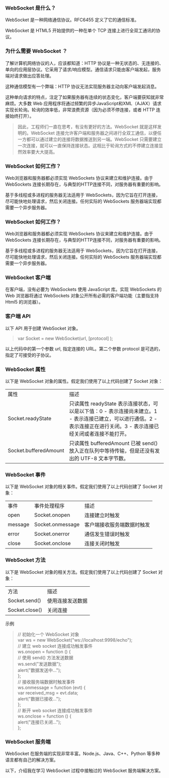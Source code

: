 ### WebSocket 是什么？

WebSocket 是一种网络通信协议。RFC6455 定义了它的通信标准。

WebSocket 是 HTML5 开始提供的一种在单个 TCP 连接上进行全双工通讯的协议。

### 为什么需要 WebSocket ？

了解计算机网络协议的人，应该都知道：HTTP 协议是一种无状态的、无连接的、单向的应用层协议。它采用了请求/响应模型。通信请求只能由客户端发起，服务端对请求做出应答处理。

这种通信模型有一个弊端：HTTP 协议无法实现服务器主动向客户端发起消息。

这种单向请求的特点，注定了如果服务器有连续的状态变化，客户端要获知就非常麻烦。大多数 Web 应用程序将通过频繁的异步JavaScript和XML（AJAX）请求实现长轮询。轮询的效率低，非常浪费资源（因为必须不停连接，或者 HTTP 连接始终打开）。

> 因此，工程师们一直在思考，有没有更好的方法。WebSocket 就是这样发明的。WebSocket 连接允许客户端和服务器之间进行全双工通信，以便任一方都可以通过建立的连接将数据推送到另一端。WebSocket 只需要建立一次连接，就可以一直保持连接状态。这相比于轮询方式的不停建立连接显然效率要大大提高。

### WebSocket 如何工作？
Web浏览器和服务器都必须实现 WebSockets 协议来建立和维护连接。由于 WebSockets 连接长期存在，与典型的HTTP连接不同，对服务器有重要的影响。

基于多线程或多进程的服务器无法适用于 WebSockets，因为它旨在打开连接，尽可能快地处理请求，然后关闭连接。任何实际的 WebSockets 服务器端实现都需要一个异步服务器。

### WebSocket 如何工作？
Web浏览器和服务器都必须实现 WebSockets 协议来建立和维护连接。由于 WebSockets 连接长期存在，与典型的HTTP连接不同，对服务器有重要的影响。

基于多线程或多进程的服务器无法适用于 WebSockets，因为它旨在打开连接，尽可能快地处理请求，然后关闭连接。任何实际的 WebSockets 服务器端实现都需要一个异步服务器。

### WebSocket 客户端
在客户端，没有必要为 WebSockets 使用 JavaScript 库。实现 WebSockets 的 Web 浏览器将通过 WebSockets 对象公开所有必需的客户端功能（主要指支持 Html5 的浏览器）。

### 客户端 API
以下 API 用于创建 WebSocket 对象。

> var Socket = new WebSocket(url, [protocol] );


以上代码中的第一个参数 url, 指定连接的 URL。第二个参数 protocol 是可选的，指定了可接受的子协议。


### WebSocket 属性

以下是 WebSocket 对象的属性。假定我们使用了以上代码创建了 Socket 对象：

<table>
	<tr>
		<td>属性</td>
		<td>描述</td>
	</tr>
	<tr>
		<td>Socket.readyState</td>
		<td>只读属性 readyState 表示连接状态，可以是以下值：0 - 表示连接尚未建立。1 - 表示连接已建立，可以进行通信。2 - 表示连接正在进行关闭。3 - 表示连接已经关闭或者连接不能打开。</td>
	</tr>
	<tr>
		<td>Socket.bufferedAmount</td>
		<td>只读属性 bufferedAmount 已被 send() 放入正在队列中等待传输，但是还没有发出的 UTF-8 文本字节数。</td>
	</tr>
</table>

### WebSocket 事件

以下是 WebSocket 对象的相关事件。假定我们使用了以上代码创建了 Socket 对象：

<table>
	<tr>
		<td>事件</td>
		<td>事件处理程序</td>
		<td>描述</td>
	</tr>
	<tr>
		<td>open</td>
		<td>Socket.onopen</td>
		<td>连接建立时触发</td>
	</tr>
	<tr>
		<td>message</td>
		<td>Socket.onmessage</td>
		<td>客户端接收服务端数据时触发</td>
	</tr>
	<tr>
		<td>error</td>
		<td>Socket.onerror</td>
		<td>通信发生错误时触发</td>
	</tr>
	<tr>
		<td>close</td>
		<td>Socket.onclose</td>
		<td>连接关闭时触发</td>
	</tr>
</table>	

### WebSocket 方法
以下是 WebSocket 对象的相关方法。假定我们使用了以上代码创建了 Socket 对象：
<table>
	<tr>
		<td>
			方法
		</td>
		<td>
			描述
		</td>
	</tr>
	<tr>
		<td>
			Socket.send()
		</td>
		<td>
			使用连接发送数据
		</td>
	</tr>
	<tr>
		<td>
			Socket.close()
		</td>
		<td>
			关闭连接
		</td>
	</tr>
</table>

示例

> // 初始化一个 WebSocket 对象  
var ws = new WebSocket("ws://localhost:9998/echo");  
// 建立 web socket 连接成功触发事件  
ws.onopen = function () {  
// 使用 send() 方法发送数据  
  ws.send("发送数据");  
  alert("数据发送中...");  
};  
// 接收服务端数据时触发事件  
ws.onmessage = function (evt) {  
  var received_msg = evt.data;  
  alert("数据已接收...");  
};  
// 断开 web socket 连接成功触发事件  
ws.onclose = function () {  
  alert("连接已关闭...");  
};  


### WebSocket 服务端

WebSocket 在服务端的实现非常丰富。Node.js、Java、C++、Python 等多种语言都有自己的解决方案。

以下，介绍我在学习 WebSocket 过程中接触过的 WebSocket 服务端解决方案。	